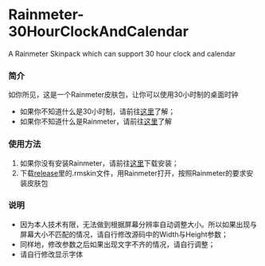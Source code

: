 # Rainmeter-30HourClockAndCalendar
A Rainmeter Skinpack which can support 30 hour clock and calendar
### 简介
如你所见，这是一个Rainmeter皮肤包，让你可以使用30小时制的桌面时钟
- 如果你不知道什么是30小时制，请前往[这里](https://zh.moegirl.org.cn/30小时制)了解；
- 如果你不知道什么是Rainmeter，请前往[这里](https://docs.rainmeter.net/manual/getting-started/)了解

### 使用方法
1. 如果你没有安装Rainmeter，请前往[这里](https://www.rainmeter.net/)下载安装；
2. 下载[release](https://github.com/Beiliangs/Rainmeter-30HourClockAndCalendar/releases)里的.rmskin文件，用Rainmeter打开，按照Rainmeter的要求安装皮肤包

### 说明
- 因为本人技术有限，无法做到根据屏幕分辨率自动调整大小。所以如果出现与屏幕大小不匹配的情况，请自行修改源码中的Width与Height参数；
- 同样地，修改参数之后如果出现文字不齐的情况，请自行调整；
- 请自行修改显示字体
